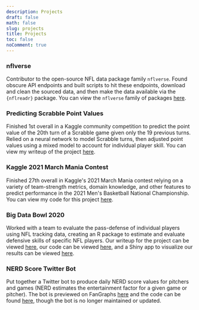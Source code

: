 ```yaml
---
description: Projects
draft: false
math: false
slug: projects
title: Projects
toc: false
noComment: true
---
```


### nflverse

Contributor to the open-source NFL data package family `nflverse`. Found obscure API endpoints and built scripts to hit these endpoints, download and clean the sourced data, and then make the data available via the `{nflreadr}` package. You can view the `nflverse` family of packages [here](https://github.com/nflverse).

### Predicting Scrabble Point Values

Finished 1st overall in a Kaggle community competition to predict the point value of the 20th turn of a Scrabble game given only the 19 previous turns. Relied on a neural network to model Scrabble turns, then adjusted point values using a mixed model to account for individual player skill. You can view my writeup of the project [here](/blog/predicting-scrabble-point-values/).

### Kaggle 2021 March Mania Contest

Finished 27th overall in Kaggle's 2021 March Mania contest relying on a variety of team-strength metrics, domain knowledge, and other features to predict performance in the 2021 Men's Basketball National Championship. You can view my code for this project [here](/blog/march_madness_2021/).

### Big Data Bowl 2020

Worked with a team to evaluate the pass-defense of individual players using NFL tracking data, creating an R package to estimate and evaluate defensive skills of specific NFL players. Our writeup for the project can be viewed [here](https://www.kaggle.com/hughmccreery/hjmo-big-data-bowl-submission), our code can be viewed [here](https://github.com/hjmbigdatabowl/bdb2021), and a Shiny app to visualize our results can be viewed [here](https://bdb-2021.herokuapp.com/).

### NERD Score Twitter Bot

Put together a Twitter bot to produce daily NERD score values for pitchers and games (NERD estimates the entertainment factor for a given game or pitcher). The bot is previewed on FanGraphs [here](https://blogs.fangraphs.com/instagraphs/nerd-scores-now-available-from-internet-robot/) and the code can be found [here](https://github.com/john-b-edwards/NERD-Bot), though the bot is no longer maintained or updated.

